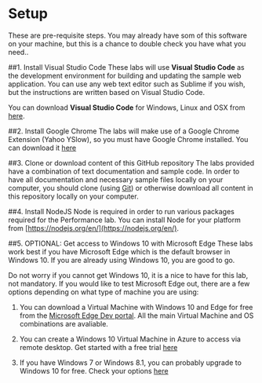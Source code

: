 # Setup

These are pre-requisite steps. You may already have som of this software on your machine, but this is a chance to double check you have what you need..

##1. Install Visual Studio Code
These labs will use **Visual Studio Code** as the development environment for building and updating the sample web application. You can use any web text editor such as Sublime if you wish, but the instructions are written based on Visual Studio Code.

You can download **Visual Studio Code** for Windows, Linux and OSX from [here](https://code.visualstudio.com/).

##2. Install Google Chrome
The labs will make use of a Google Chrome Extension (Yahoo YSlow), so you must have Google Chrome installed. You can download it [here](https://www.google.com/chrome/index.html)

##3. Clone or download content of this GitHub repository
The labs provided have a combination of text documentation and sample code. In order to have all documentation and necessary sample files locally on your computer, you should clone (using [Git](http://git-scm.com/)) or otherwise download all content in this repository locally on your computer.

##4. Install NodeJS
Node is required in order to run various packages required for the Performance lab. You can install Node for your platform from [https://nodejs.org/en/](https://nodejs.org/en/).

##5. OPTIONAL: Get access to Windows 10 with Microsoft Edge
These labs work best if you have Microsoft Edge which is the default browser in Windows 10. If you are already using Windows 10, you are good to go.

Do not worry if you cannot get Windows 10, it is a nice to have for this lab, not mandatory. If you would like to test Microsoft Edge out, there are a few options depending on what type of machine you are using:

1. You can download a Virtual Machine with Windows 10 and Edge for free from the [Microsoft Edge Dev portal](https://dev.modern.ie/tools/vms/windows/). All the main Virtual Machine and OS combinations are avaliable.

1. You can create a Windows 10 Virtual Machine in Azure to access via remote desktop. Get started with a free trial [here](https://azure.microsoft.com/en-us/trial/free-trial-virtual-machines/)

1. If you have Windows 7 or Windows 8.1, you can probably upgrade to Windows 10 for free. Check your options [here](http://www.microsoft.com/en-gb/windows/windows-10-upgrade)
